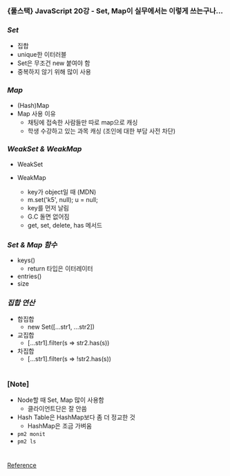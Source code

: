 ### {풀스택} JavaScript 20강 - Set, Map이 실무에서는 이렇게 쓰는구나...

### _Set_

- 집합
- unique한 이터러블
- Set은 무조건 new 붙여야 함
- 중복하지 않기 위해 많이 사용

### _Map_

- (Hash)Map
- Map 사용 이유
  - 채팅에 접속한 사람들만 따로 map으로 캐싱
  - 학생 수강하고 있는 과목 캐싱 (조인에 대한 부담 사전 차단)

### _WeakSet & WeakMap_

- WeakSet

- WeakMap
  - key가 object일 때 (MDN)
  - m.set('k5', null); u = null;
  - key를 먼저 날림
  - G.C 돌면 없어짐
  - get, set, delete, has 메서드

### _Set & Map 함수_

- keys()
  - return 타입은 이터레이터
- entries()
- size

### _집합 연산_

- 합집합
  - new Set([...str1, ...str2])
- 교집합
  - [...str1].filter(s => str2.has(s))
- 차집합
  - [...str1].filter(s => !str2.has(s))

#

### [Note]

- Node할 때 Set, Map 많이 사용함
  - 클라이언트단은 잘 안씀
- Hash Table은 HashMap보다 좀 더 정교한 것
  - HashMap은 조금 가벼움
- `pm2 monit`
- `pm2 ls`

#

[Reference](https://www.youtube.com/watch?v=m4no-uamHpk)
